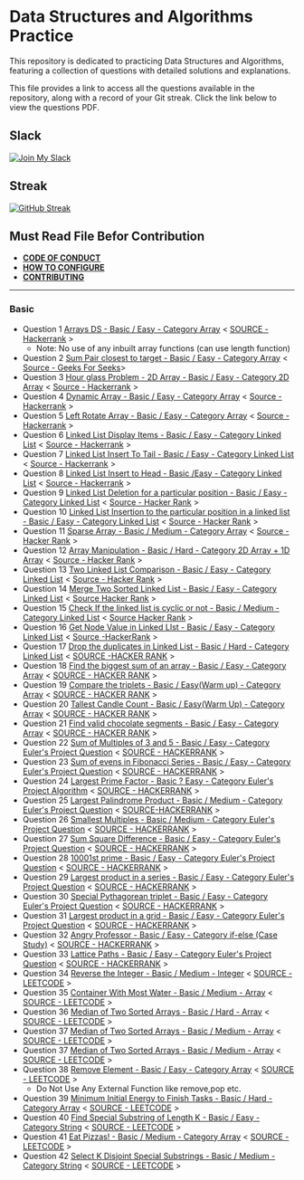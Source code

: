 # Data Structures and Algorithms Practice

This repository is dedicated to practicing Data Structures and Algorithms, featuring a collection of questions with detailed solutions and explanations.

This file provides a link to access all the questions available in the repository, along with a record of your Git streak. Click the link below to view the questions PDF.

## Slack 
[![Join My Slack](https://img.shields.io/badge/Join%20My%20Community%20On-Slack-blue?logo=slack)](https://join.slack.com/t/datastructure-6rz3152/shared_invite/zt-2zoz0j9ed-uY_lMtT0x7DdzGrOgXXEBQ)


## Streak

[![GitHub Streak](https://github-readme-streak-stats-mocha-sigma.vercel.app?user=Shahiakhilesh1304&theme=nightfox)](https://git.io/streak-stats)

## Must Read File Befor Contribution
- [**CODE OF CONDUCT**](https://github.com/shahiakhilesh1304/DSA/blob/3b876e1b93259a9371ed96f8a3a315eeac42afde/CODE_OF_CONDUCT.md)
- [**HOW TO CONFIGURE**](https://github.com/shahiakhilesh1304/DSA/blob/3d78043799a75d6f77ebb8aa8355261f4427e8e7/HOW_TO.md)
- [**CONTRIBUTING**](https://github.com/shahiakhilesh1304/DSA/blob/3b876e1b93259a9371ed96f8a3a315eeac42afde/CONTRIBUTING.md)
 ___
### Basic
- Question 1 [Arrays DS - Basic / Easy - Category Array](Questions/Question1/arrays-ds.pdf) < [SOURCE - Hackerrank](https://www.hackerrank.com/challenges/arrays-ds/problem?isFullScreen=false) >
    - Note: No use of any inbuilt array functions (can use length function)
- Question 2 [Sum Pair closest to target - Basic / Easy - Category Array](Questions/Question2/SumPairclosesttotarget.pdf) < [Source - Geeks For Seeks](https://www.geeksforgeeks.org/)>
- Question 3 [Hour glass Problem - 2D Array - Basic / Easy - Category 2D Array](Questions/Question3/HourGlass2DArray.pdf) < [Source - Hackerrank](https://www.hackerrank.com/challenges/2d-array/problem) >
- Question 4 [Dynamic Array - Basic / Easy - Category Array](Questions/Question4/dynamic-array-English.pdf) < [Source - Hackerrank](https://www.hackerrank.com/challenges/dynamic-array/problem) >
- Question 5 [Left Rotate Array - Basic / Easy - Category Array](Questions/Question5/array-left-rotation-English.pdf) < [Source - Hackerrank](https://www.hackerrank.com/challenges/array-left-rotation/problem) >
- Question 6 [Linked List Display Items - Basic / Easy - Category Linked List](Question/Question6/print-the-elements-of-a-linked-list-English.pdf) < [Source - Hackerrank](https://www.hackerrank.com/challenges/print-the-elements-of-a-linked-list/problem) >
- Question 7 [Linked List Insert To Tail - Basic / Easy - Category Linked List](Question/Question7/print-the-elements-of-a-linked-list-English.pdf) < [Source - Hackerrank](https://www.hackerrank.com/challenges/insert-a-node-at-the-tail-of-a-linked-list/problem) >
- Question 8 [Linked List Insert to Head - Basic /Easy - Category Linked List](Questions/Question8/insert-a-node-at-the-head-of-a-linked-list-English.pdf) < [Source - Hackerrank](https://www.hackerrank.com/challenges/insert-a-node-at-the-head-of-a-linked-list/problem) >
- Question 9 [Linked List Deletion for a particular position - Basic / Easy - Category Linked List](Questions/Question9/delete-a-node-from-a-linked-list-English.pdf) < [Source - Hacker Rank](https://www.hackerrank.com/challenges/delete-a-node-from-a-linked-list/problem?isFullScreen=true) >
- Question 10 [Linked List Insertion to the particular position in a linked list - Basic / Easy - Category Linked List](Questions/Question10/insert-a-node-at-a-specific-position-in-a-linked-list-English.pdf) < [Source - Hacker Rank](https://www.hackerrank.com/challenges/insert-a-node-at-a-specific-position-in-a-linked-list/problem?isFullScreen=true) >
- Question 11 [Sparse Array - Basic / Medium - Category Array](Questions/Question11/sparse-arrays-English.pdf) < [Source - Hacker Rank](https://www.hackerrank.com/challenges/sparse-arrays/problem) >
- Question 12 [Array Manipulation - Basic / Hard - Category 2D Array + 1D Array](Questions/Question12/crush-English.pdf) < [Source - Hacker Rank](https://www.hackerrank.com/challenges/crush/problem) >
- Question 13 [Two Linked List Comparison - Basic / Easy - Category Linked List](Questions/Question13/compare-two-linked-lists-English.pdf) < [Source - Hacker Rank](https://www.hackerrank.com/challenges/compare-two-linked-lists/problem) >
- Question 14 [Merge Two Sorted Linked List - Basic / Easy - Category Linked List](Questions/Question14/merge-two-sorted-linked-lists-English.pdf) < [Source Hacker Rank](https://www.hackerrank.com/challenges/merge-two-sorted-linked-lists/problem) >
- Question 15 [Check If the linked list is cyclic or not - Basic / Medium  - Category Linked List](Questions/Question15/detect-whether-a-linked-list-contains-a-cycle-English.pdf) < [Source Hacker Rank](https://www.hackerrank.com/challenges/detect-whether-a-linked-list-contains-a-cycle/problem) >
- Question 16 [Get Node Value in Linked LIst - Basic / Easy - Category Linked List](Questions/Question16/get-the-value-of-the-node-at-a-specific-position-from-the-tail-English.pdf) < [Source -HackerRank](https://www.hackerrank.com/challenges/get-the-value-of-the-node-at-a-specific-position-from-the-tail/problem) >
- Question 17 [Drop the duplicates in Linked List - Basic / Hard - Category Linked List](Questions/Question17/delete-duplicate-value-nodes-from-a-sorted-linked-list-English.pdf) < [SOURCE -HACKER RANK](https://www.hackerrank.com/challenges/delete-duplicate-value-nodes-from-a-sorted-linked-list/problem?isFullScreen=true) >
- Question 18 [Find the biggest sum of an array - Basic / Easy - Category Array](Question/Question1/a-very-big-sum-English.pdf) < [SOURCE - HACKER RANK](https://www.hackerrank.com/challenges/a-very-big-sum/problem) >
- Question 19 [Compare the triplets - Basic / Easy(Warm up) - Category Array](Questions/Question19/compare-the-triplets-English.pdf) < [SOURCE - HACKER RANK](https://www.hackerrank.com/domains/algorithms?filters%5Bsubdomains%5D%5B%5D=warmup) >
- Question 20 [Tallest Candle Count - Basic / Easy(Warm Up) - Category Array](Questions/Question20/birthday-cake-candles-English.pdf) < [SOURCE - HACKER RANK](https://www.hackerrank.com/challenges/birthday-cake-candles/problem?isFullScreen=true) >
- Question 21 [Find valid chocolate segments - Basic / Easy - Category Array](Questions/Question21/the-birthday-bar-English.pdf) < [SOURCE - HACKER RANK](https://www.hackerrank.com/challenges/the-birthday-bar/problem) >
- Question 22 [Sum of Multiples of 3 and 5 - Basic / Easy - Category Euler's Project Question](Questions/Question22/euler001-English.pdf) < [SOURCE - HACKERRANK](https://www.hackerrank.com/contests/projecteuler/challenges/euler001/problem?isFullScreen=true) >
- Question 23 [Sum of evens in Fibonacci Series - Basic / Easy - Category Euler's Project Question](Questions/Question23/euler002-English.pdf) < [SOURCE - HACKERRANK](https://www.hackerrank.com/contests/projecteuler/challenges/euler002?isFullScreen=true) >
- Question 24 [Largest Prime Factor - Basic ? Easy - Category Euler's Project Algorithm](Questions\Question24\euler003-English.pdf) < [SOURCE - HACKERRANK](https://www.hackerrank.com/contests/projecteuler/challenges/euler003/problem) >
- Question 25 [Largest Palindrome Product - Basic / Medium - Category Euler's Project Question](Questions/Question25/euler004-English.pdf) < [SOURCE-HACKERRANK](https://www.hackerrank.com/contests/projecteuler/challenges/euler004/submissions/code/1387982229) >
- Question 26 [Smallest Multiples - Basic / Medium - Category Euler's Project Question](Questions/Question26/euler005-English.pdf) < [SOURCE - HACKERRANK](https://www.hackerrank.com/contests/projecteuler/challenges/euler005/problem) >
- Question 27 [Sum Square Difference - Basic / Easy - Category Euler's Project Question](Questions/Question27/euler006-English.pdf) < [SOURCE - HACKERRANK](https://www.hackerrank.com/contests/projecteuler/challenges/euler006/problem?isFullScreen=true) >
- Question 28 [10001st prime - Basic / Easy - Category Euler's Project Question](Questions/Question28/euler007-English.pdf) < [SOURCE - HACKERRANK](https://www.hackerrank.com/contests/projecteuler/challenges/euler007/problem) > 
- Question 29 [Largest product in a series - Basic / Easy - Category Euler's Project Question](Questions/Question29/euler008-English.pdf) < [SOURCE - HACKERRANK](https://www.hackerrank.com/contests/projecteuler/challenges/euler008/problem) >
- Question 30 [Special Pythagorean triplet - Basic / Easy - Category Euler's Project Question](Questions/Question30/euler009-English.pdf) < [SOURCE - HACKERRANK](https://www.hackerrank.com/contests/projecteuler/challenges/euler009/problem) >
- Question 31 [Largest product in a grid - Basic / Easy - Category Euler's Project Question](Questions/Question31/euler011-English.pdf) < [SOURCE - HACKERRANK](https://www.hackerrank.com/contests/projecteuler/challenges/euler011/problem) >
- Question 32 [Angry Professor - Basic / Easy - Category if-else (Case Study)](Questions/Question32/angry-professor-English.pdf) < [SOURCE - HACKERRANK](https://www.hackerrank.com/challenges/angry-professor/problem) >
- Question 33 [Lattice Paths - Basic / Easy - Category Euler's Project Question](Questions/Question33/euler015-English.pdf) < [SOURCE - HACKERRANK](https://www.hackerrank.com/contests/projecteuler/challenges/euler015/problem) >
- Question 34 [Reverse the Integer - Basic / Medium - Integer](Questions/Question34/ReverseInteger.pdf) < [SOURCE - LEETCODE](https://leetcode.com/problems/reverse-integer/description/?source=submission-noac) >
- Question 35 [Container With Most Water - Basic / Medium - Array](Questions/Question35/Container_With_Most_Water.pdf) < [SOURCE - LEETCODE](https://leetcode.com/problems/container-with-most-water/description/) >
- Question 36 [Median of Two Sorted Arrays - Basic / Hard - Array](Questions/Question36/MedianofTwoSortedArrays.pdf) < [SOURCE - LEETCODE](https://leetcode.com/problems/median-of-two-sorted-arrays/description/) >
- Question 37 [Median of Two Sorted Arrays - Basic / Medium - Array](Questions/Question37/3Sum.pdf) < [SOURCE - LEETCODE](https://leetcode.com/problems/3sum/) >
- Question 37 [Median of Two Sorted Arrays - Basic / Medium - Array](Questions/Question37/3Sum.pdf) < [SOURCE - LEETCODE](https://leetcode.com/problems/3sum/) >
- Question 38 [Remove Element - Basic / Easy - Category Array](Questions/Question38/removeelement.pdf) < [SOURCE - LEETCODE](https://leetcode.com/problems/remove-element/) >
    - Do Not Use Any External Function like remove,pop etc.
- Question 39 [Minimum Initial Energy to Finish Tasks - Basic / Hard - Category Array](Questions\Question39\minimunInitialEnergy.pdf) < [SOURCE - LEETCODE](https://leetcode.com/problems/minimum-initial-energy-to-finish-tasks/description/) >
- Question 40 [Find Special Substring of Length K - Basic / Easy - Category String](Questions/Question40/substring.pdf) < [SOURCE - LEETCODE](https://leetcode.com/problems/find-special-substring-of-length-k/description/) >
- Question 41 [Eat Pizzas! - Basic / Medium - Category Array](Questions/Question41/sharePizza.pdf) < [SOURCE - LEETCODE](https://leetcode.com/problems/eat-pizzas/description/) >
- Question 42 [Select K Disjoint Special Substrings - Basic / Medium - Category String](Questions/Question42/disjoinSubString.pdf) < [SOURCE - LEETCODE](https://leetcode.com/problems/select-k-disjoint-special-substrings/description/) >